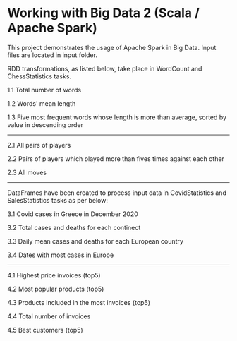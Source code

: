 # Working with Big Data 2 (Scala / Apache Spark)

This project demonstrates the usage of Apache Spark in Big Data. Input files are located in input folder.

RDD transformations, as listed below, take place in WordCount and ChessStatistics tasks.

1.1 Total number of words

1.2 Words' mean length

1.3 Five most frequent words whose length is more than average, sorted by value in descending order


---

2.1 All pairs of players

2.2 Pairs of players which played more than fives times against each other

2.3 All moves

---

DataFrames have been created to process input data in CovidStatistics and SalesStatistics tasks as per below: 

3.1 Covid cases in Greece in December 2020

3.2 Total cases and deaths for each continect

3.3 Daily mean cases and deaths for each European country

3.4 Dates with most cases in Europe

---

4.1 Highest price invoices (top5)

4.2 Most popular products (top5)

4.3 Products included in the most invoices (top5)

4.4 Total number of invoices

4.5 Best customers (top5)
